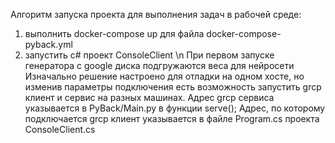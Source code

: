 Алгоритм запуска проекта для выполнения задач в рабочей среде:
1. выполнить docker-compose up для файла docker-compose-pyback.yml
2. запустить c# проект ConsoleClient
\n
При первом запуске генератора с google диска подгружаются веса для нейросети
Изначально решение настроено для отладки на одном хосте, но изменив параметры подключения есть возможность запустить grcp клиент и сервис
на разных машинах.
Адрес grcp сервиса указывается в PyBack/Main.py в функции serve();
Адрес, по которому подключается grcp клиент указывается в файле Program.cs проекта ConsoleClient.cs